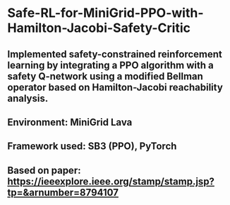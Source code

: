 # Safe-RL-for-MiniGrid-PPO-with-Hamilton-Jacobi-Safety-Critic

## Implemented safety-constrained reinforcement learning by integrating a PPO algorithm with a safety Q-network using a modified Bellman operator based on Hamilton-Jacobi reachability analysis.
## Environment: MiniGrid Lava
## Framework used: SB3 (PPO), PyTorch
## Based on paper: https://ieeexplore.ieee.org/stamp/stamp.jsp?tp=&arnumber=8794107
